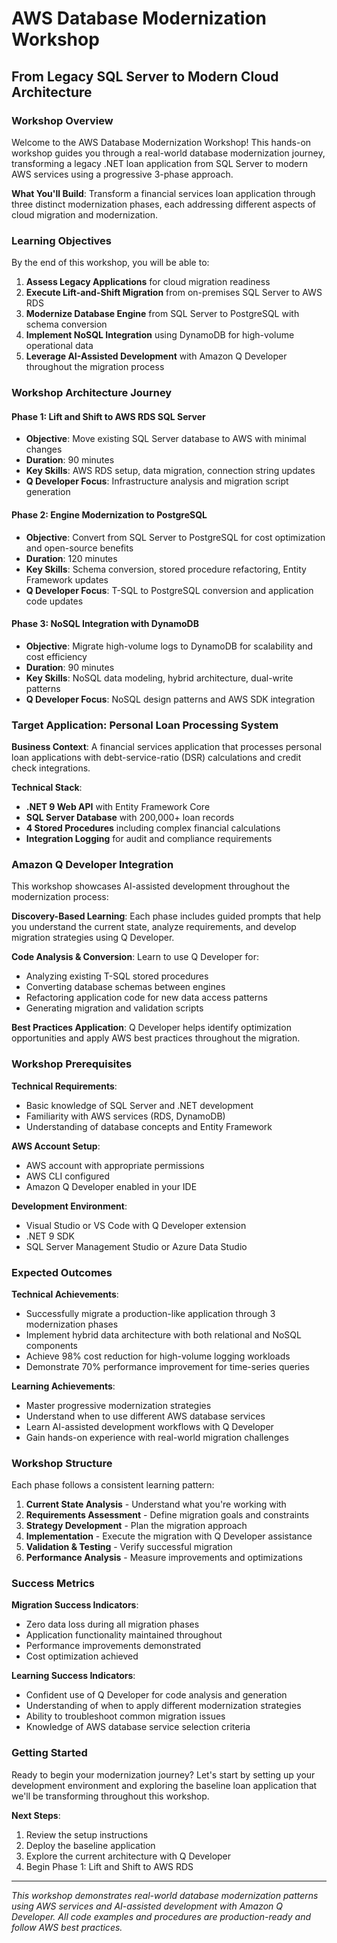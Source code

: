# AWS Database Modernization Workshop
## From Legacy SQL Server to Modern Cloud Architecture

### Workshop Overview

Welcome to the AWS Database Modernization Workshop! This hands-on workshop guides you through a real-world database modernization journey, transforming a legacy .NET loan application from SQL Server to modern AWS services using a progressive 3-phase approach.

**What You'll Build**: Transform a financial services loan application through three distinct modernization phases, each addressing different aspects of cloud migration and modernization.

### Learning Objectives

By the end of this workshop, you will be able to:

1. **Assess Legacy Applications** for cloud migration readiness
2. **Execute Lift-and-Shift Migration** from on-premises SQL Server to AWS RDS
3. **Modernize Database Engine** from SQL Server to PostgreSQL with schema conversion
4. **Implement NoSQL Integration** using DynamoDB for high-volume operational data
5. **Leverage AI-Assisted Development** with Amazon Q Developer throughout the migration process

### Workshop Architecture Journey

#### Phase 1: Lift and Shift to AWS RDS SQL Server
- **Objective**: Move existing SQL Server database to AWS with minimal changes
- **Duration**: 90 minutes
- **Key Skills**: AWS RDS setup, data migration, connection string updates
- **Q Developer Focus**: Infrastructure analysis and migration script generation

#### Phase 2: Engine Modernization to PostgreSQL
- **Objective**: Convert from SQL Server to PostgreSQL for cost optimization and open-source benefits
- **Duration**: 120 minutes  
- **Key Skills**: Schema conversion, stored procedure refactoring, Entity Framework updates
- **Q Developer Focus**: T-SQL to PostgreSQL conversion and application code updates

#### Phase 3: NoSQL Integration with DynamoDB
- **Objective**: Migrate high-volume logs to DynamoDB for scalability and cost efficiency
- **Duration**: 90 minutes
- **Key Skills**: NoSQL data modeling, hybrid architecture, dual-write patterns
- **Q Developer Focus**: NoSQL design patterns and AWS SDK integration

### Target Application: Personal Loan Processing System

**Business Context**: A financial services application that processes personal loan applications with debt-service-ratio (DSR) calculations and credit check integrations.

**Technical Stack**:
- **.NET 9 Web API** with Entity Framework Core
- **SQL Server Database** with 200,000+ loan records
- **4 Stored Procedures** including complex financial calculations
- **Integration Logging** for audit and compliance requirements

### Amazon Q Developer Integration

This workshop showcases AI-assisted development throughout the modernization process:

**Discovery-Based Learning**: Each phase includes guided prompts that help you understand the current state, analyze requirements, and develop migration strategies using Q Developer.

**Code Analysis & Conversion**: Learn to use Q Developer for:
- Analyzing existing T-SQL stored procedures
- Converting database schemas between engines
- Refactoring application code for new data access patterns
- Generating migration and validation scripts

**Best Practices Application**: Q Developer helps identify optimization opportunities and apply AWS best practices throughout the migration.

### Workshop Prerequisites

**Technical Requirements**:
- Basic knowledge of SQL Server and .NET development
- Familiarity with AWS services (RDS, DynamoDB)
- Understanding of database concepts and Entity Framework

**AWS Account Setup**:
- AWS account with appropriate permissions
- AWS CLI configured
- Amazon Q Developer enabled in your IDE

**Development Environment**:
- Visual Studio or VS Code with Q Developer extension
- .NET 9 SDK
- SQL Server Management Studio or Azure Data Studio

### Expected Outcomes

**Technical Achievements**:
- Successfully migrate a production-like application through 3 modernization phases
- Implement hybrid data architecture with both relational and NoSQL components
- Achieve 98% cost reduction for high-volume logging workloads
- Demonstrate 70% performance improvement for time-series queries

**Learning Achievements**:
- Master progressive modernization strategies
- Understand when to use different AWS database services
- Learn AI-assisted development workflows with Q Developer
- Gain hands-on experience with real-world migration challenges

### Workshop Structure

Each phase follows a consistent learning pattern:

1. **Current State Analysis** - Understand what you're working with
2. **Requirements Assessment** - Define migration goals and constraints  
3. **Strategy Development** - Plan the migration approach
4. **Implementation** - Execute the migration with Q Developer assistance
5. **Validation & Testing** - Verify successful migration
6. **Performance Analysis** - Measure improvements and optimizations

### Success Metrics

**Migration Success Indicators**:
- Zero data loss during all migration phases
- Application functionality maintained throughout
- Performance improvements demonstrated
- Cost optimization achieved

**Learning Success Indicators**:
- Confident use of Q Developer for code analysis and generation
- Understanding of when to apply different modernization strategies
- Ability to troubleshoot common migration issues
- Knowledge of AWS database service selection criteria

### Getting Started

Ready to begin your modernization journey? Let's start by setting up your development environment and exploring the baseline loan application that we'll be transforming throughout this workshop.

**Next Steps**:
1. Review the setup instructions
2. Deploy the baseline application
3. Explore the current architecture with Q Developer
4. Begin Phase 1: Lift and Shift to AWS RDS

---

*This workshop demonstrates real-world database modernization patterns using AWS services and AI-assisted development with Amazon Q Developer. All code examples and procedures are production-ready and follow AWS best practices.*